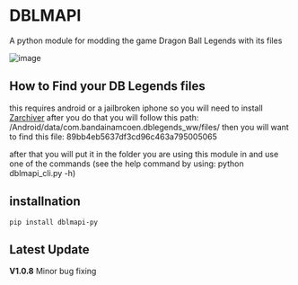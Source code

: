 # DBLMAPI
A python module for modding the game Dragon Ball Legends with its files

![image](https://github.com/JuJutsuCord/DBLMAPI/assets/155781220/b0b6a668-96dd-4ead-a33f-511d1f8eb509)

## How to Find your DB Legends files
this requires android or a jailbroken iphone
so you will need to install [Zarchiver](https://play.google.com/store/apps/details?id=ru.zdevs.zarchiver&pli=1) after you do that you will follow this path:
/Android/data/com.bandainamcoen.dblegends_ww/files/
then you will want to find this file:
89bb4eb5637df3cd96c463a795005065

after that you will put it in the folder you are using this module in and use one of the commands (see the help command by using: python dblmapi_cli.py -h)

## installnation
`pip install dblmapi-py`


## Latest Update
**V1.0.8**
Minor bug fixing